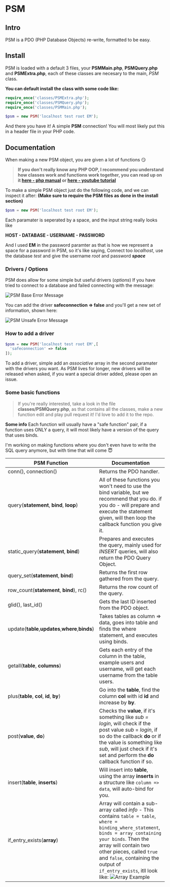 # PSM
## Intro
PSM is a PDO (PHP Database Objects) re-write, formatted to be easy.

## Install
PSM is loaded with a default 3 files, your **PSMMain.php**, **PSMQuery.php** and **PSMExtra.php**, each of these classes are necesary to the main, *PSM* class.

**You can default install the class with some code like:**
```php
require_once('classes/PSMExtra.php');
require_once('classes/PSMQuery.php');
require_once('classes/PSMMain.php');

$psm = new PSM('localhost test root EM');
```

And there you have it! A simple **PSM** connection!
You will most likely put this in a header file in your PHP code.


## Documentation
When making a new PSM object, you are given a lot of functions :smirk:

> **If you don't really know any PHP OOP, I recommend you understand how classes work and functions work together, you can read up on it [here - php manual](http://php.net/manual/en/language.oop5.php) or [here - youtube tutorial](https://www.youtube.com/watch?v=ipp4WPDwwvk&list=PLfdtiltiRHWF0RicJb20da8nECQ1jFvla)**

To make a simple PSM object just do the following code, and we can inspect it after:
**(Make sure to require the PSM files as done in the install section)**

```php
$psm = new PSM('localhost test root EM');
```

Each paramater is seperated by a space, and the input string really looks like

**HOST - DATABASE - USERNAME - PASSWORD**

And I used **EM** in the password paramter as that is how we represent a space for a password in PSM, so it's like saying,
Connect too *localhost*, use the database *test* and give the username *root* and password ***space***


### Drivers / Options
PSM does allow for some simple but useful drivers (*options*)
If you have tried to connect to a database and failed connecting with the message:

![PSM Base Error Message](http://image.prntscr.com/image/47376974050b4d4c9f1cb243490b3959.png)

You can add the driver **safeconnection => false** and you'll get a new set of information, shown here:

![PSM Unsafe Error Message](http://image.prntscr.com/image/140bd1763bb54f138b52f4f22e7c617b.png)


### How to add a driver
```php
$psm = new PSM('localhost test root EM',[
  'safeconnection' => false
]);
```
To add a driver, simple add an *associative* array in the second paramater with the drivers you want.
As PSM lives for longer, new drivers will be released when asked, if you want a special driver added, please open an issue.


### Some basic functions
> If you're really interested, take a look in the file **classes/PSMQuery.php**, as that contains all the classes, make a new function edit and play pull request it! I'd love to add it to the repo.

**Some info**
Each function will usually have a "safe function" pair, if a function uses ONLY a query, it will most likely have a version of the query that uses binds.

I'm working on making functions where you don't even have to write the SQL query anymore, but with time that will come :innocent:

PSM Function | Documentation
------------ | -------------
conn(), connection() | Returns the PDO handler.
query(**statement**, **bind**, **loop**) | All of these functions you won't need to use the bind variable, but we recommend that you do. if you do - will prepare and execute the statement given, will then loop the callback function you give it.
static_query(**statement**, **bind**) | Prepares and executes the query, mainly used for *INSERT* queries, will also return the PDO Query Object.
query_set(**statement**, **bind**) | Returns the first row gathered from the query.
row_count(**statement**, **bind**), rc() | Returns the row count of the query.
glid(), last_id() | Gets the last ID inserted from the PDO object.
update(**table**,**updates**,**where**,**binds**) | Takes tables as column => data, goes into table and finds the where statement, and executes using binds.
getall(**table**, **columns**) | Gets each entry of the column in the table, example users and username, will get each username from the table users.
plus(**table**, **col**, **id**, **by**) |  Go into the **table**, find the column **col** with id **id** and increase by **by**.
post(**value**, **do**) | Checks the **value**, if it's something like *sub = login*, will check if the post value *sub* = *login*, if so do the callback **do** or if the value is something like *sub*, will just check if it's set and perform the **do** callback function if so.
insert(**table**, **inserts**) | Will insert into **table**, using the array **inserts** in a structure like `column => data`, will auto-bind for you.
if\_entry\_exists(**array**) | Array will contain a sub-array called *info* - This contains `table = table`, `where = binding_where_statement`, `binds = array containing your binds`. Then the array will contain two other pieces, called `true` and `false`, containing the output of `if_entry_exists`, itll look like: ![Array Example](http://image.prntscr.com/image/806149cd7b1b42c2919a34e592937375.png)
